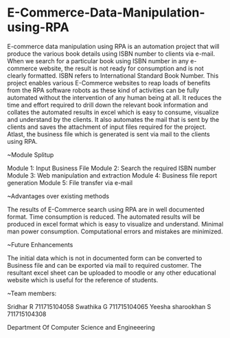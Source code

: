 # E-Commerce-Data-Manipulation-using-RPA
E-commerce data manipulation using RPA is an automation project that will produce the various book details using ISBN number to clients via e-mail. When we search for a particular book using ISBN number in any e-commerce website, the result is not ready for consumption and is not clearly formatted. ISBN refers to International Standard Book Number. This project enables various E-Commerce websites to reap loads of benefits from the RPA software robots as these kind of activities can be fully automated without the intervention of any human being at all. It reduces the time and effort required to drill down the relevant book information and collates the automated results in excel which is easy to consume, visualize and understand by the clients. It also automates the mail that is sent by the clients and saves the attachment of input files required for the project. Atlast, the business file which is generated is sent via mail to the clients using RPA.

~Module Splitup

Module 1: Input Business File Module 2: Search the required ISBN number Module 3: Web manipulation and extraction Module 4: Business file report generation Module 5: File transfer via e-mail

~Advantages over existing methods

The results of E-Commerce search using RPA are in well documented format.
Time consumption is reduced.
The automated results will be produced in excel format which is easy to visualize and understand.
Minimal man power consumption.
Computational errors and mistakes are minimized.

~Future Enhancements

The initial data which is not in documented form can be converted to Business file and can be exported via mail to required customer.
The resultant excel sheet can be uploaded to moodle or any other educational website which is useful for the reference of students.

~Team members:

Sridhar R 711715104058
Swathika G 711715104065
Yeesha sharookhan S 711715104308

Department Of Computer Science and Engineeering
